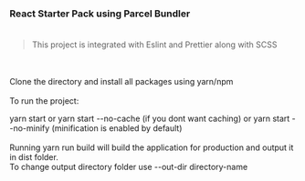 ### React Starter Pack using **Parcel Bundler** <br/> <br/>

> This project is integrated with Eslint and Prettier along with SCSS 

<br/><br/>
Clone the directory and install all packages using yarn/npm
<br/><br/>
To run the project: <br/>

yarn start or yarn start --no-cache (if you dont want caching) or yarn start --no-minify (minification is enabled by default) <br /> <br />
Running yarn run build will build the application for production and output it in dist folder. <br />
To change output directory folder use --out-dir directory-name